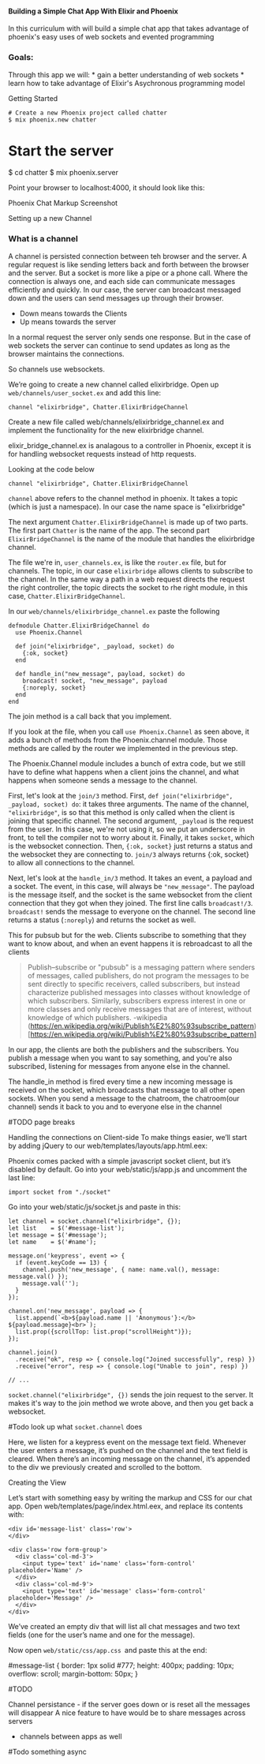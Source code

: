 #### Building a Simple Chat App With Elixir and Phoenix

In this curriculum with will build a simple chat app that takes advantage of phoenix's easy uses of web sockets and evented programming


### Goals: 

Through this app we will:
    * gain a better understanding of web sockets 
    * learn how to take advantage of Elixir's Asychronous programming model
    

Getting Started


```
# Create a new Phoenix project called chatter
$ mix phoenix.new chatter
```

# Start the server
$ cd chatter
$ mix phoenix.server

Point your browser to localhost:4000, it should look like this:

Phoenix Chat Markup Screenshot

Setting up a new Channel

### What is a channel

A channel is persisted connection between teh browser and the server. A regular request is like sending letters back and forth between the browser and the server. But a socket is more like a pipe or a phone call. Where the connection is always one, and each side can communicate messages efficiently and quickly. In our case, the server can broadcast messaged down and the users can send messages up through their browser.

* Down means towards the Clients
* Up means towards the server


In a normal request the server only sends one response. But in the case of web sockets the server can continue to send updates as long as the browser maintains the connections.


So channels use websockets. 

We’re going to create a new channel called elixirbridge. Open up `web/channels/user_socket.ex` and add this line:


`channel "elixirbridge", Chatter.ElixirBridgeChannel`

Create a new file called web/channels/elixirbridge_channel.ex and implement the functionality for the new elixirbridge channel. 

elixir_bridge_channel.ex is analagous to a controller in Phoenix, except it is for handling websocket requests instead of http requests. 



Looking at the code below

`channel "elixirbridge", Chatter.ElixirBridgeChannel`

`channel` above refers to the channel method in phoenix. It takes a topic (which is just a namespace). In our case the name space is "elixirbridge"

The next argument `Chatter.ElixirBridgeChannel` is made up of two parts. The first part `Chatter` is the name of the app. The second part `ElixirBridgeChannel` is the name of the module that handles the elixirbridge channel.

The file we're in, `user_channels.ex`, is like the `router.ex` file, but for channels. The topic, in our case `elixirbridge` allows clients to subscribe to the channel. In the same way a path in a web request directs the request the right controller, the topic directs the socket to rhe right module, in this case, `Chatter.ElixirBridgeChannel`.  


In our `web/channels/elixirbridge_channel.ex` paste the following

```
defmodule Chatter.ElixirBridgeChannel do
  use Phoenix.Channel

  def join("elixirbridge", _payload, socket) do
    {:ok, socket}
  end

  def handle_in("new_message", payload, socket) do
    broadcast! socket, "new_message", payload
    {:noreply, socket}
  end
end
```


The join method is a call back that you implement.

If you look at the file, when you call `use Phoenix.Channel` as seen above, it adds a bunch of methods from the Phoenix.channel module. Those methods are called by the router we implemented in the previous step. 

The Phoenix.Channel module includes a bunch of extra code, but we still have to define what happens when a client joins the channel, and what happens when someone sends a message to the channel. 

First, let's look at the `join/3` method. First, `def join("elixirbridge", _payload, socket) do`: it takes three arguments. The name of the channel, `"elixirbridge"`, is so that this method is only called when the client is joining that specific channel. The second argument, `_payload` is the request from the user. In this case, we're not using it, so we put an underscore in front, to tell the compiler not to worry about it. Finally, it takes `socket`, which is the websocket connection. Then, `{:ok, socket}` just returns a status and the websocket they are connecting to. `join/3` always returns {:ok, socket} to allow all connections to the channel. 


Next, let's look at the `handle_in/3` method. It takes an event, a payload and a socket. The event, in this case, will always be `"new_message"`. The payload is the message itself, and the socket is the same websocket from the client connection that they got when they joined. The first line calls `broadcast!/3`. `broadcast!` sends the message to everyone on the channel. The second line returns a status (`:noreply`) and returns the socket as well.  


This for pubsub but for the web. Clients subscribe to something that they want to know about, and when an event happens it is rebroadcast to all the clients

> Publish–subscribe or "pubsub" is a messaging pattern where senders of messages, called publishers, do not program the messages to be sent directly to specific receivers, called subscribers, but instead characterize published messages into classes without knowledge of which subscribers. Similarly, subscribers express interest in one or more classes and only receive messages that are of interest, without knowledge of which publishers.
-wikipedia (https://en.wikipedia.org/wiki/Publish%E2%80%93subscribe_pattern)[https://en.wikipedia.org/wiki/Publish%E2%80%93subscribe_pattern]


In our app, the clients are both the publishers and the subscribers. You publish a message when you want to say something, and you're also subscribed, listening for messages from anyone else in the channel.

The handle_in method is fired every time a new incoming message is received on the socket, which broadcasts that message to all other open sockets. When you send a message to the chatroom, the chatroom(our channel) sends it back to you and to everyone else in the channel


#TODO page breaks


Handling the connections on Client-side
To make things easier, we’ll start by adding jQuery to our web/templates/layouts/app.html.eex:


<script src="https://cdnjs.cloudflare.com/ajax/libs/jquery/2.2.4/jquery.min.js"></script>
<script src="<%= static_path(@conn, "/js/app.js") %>"></script>

Phoenix comes packed with a simple javascript socket client, but it’s disabled by default. Go into your web/static/js/app.js and uncomment the last line:

```
import socket from "./socket"
```

Go into your web/static/js/socket.js and paste in this:

```
let channel = socket.channel("elixirbridge", {});
let list    = $('#message-list');
let message = $('#message');
let name    = $('#name');

message.on('keypress', event => {
  if (event.keyCode == 13) {
    channel.push('new_message', { name: name.val(), message: message.val() });
    message.val('');
  }
});

channel.on('new_message', payload => {
  list.append(`<b>${payload.name || 'Anonymous'}:</b> ${payload.message}<br>`);
  list.prop({scrollTop: list.prop("scrollHeight")});
});

channel.join()
  .receive("ok", resp => { console.log("Joined successfully", resp) })
  .receive("error", resp => { console.log("Unable to join", resp) })

// ...

```

`socket.channel("elixirbridge", {})` sends the join request to the server. It makes it's way to the join method we wrote above, and then you get back a websocket.

#Todo
look up what `socket.channel` does

Here, we listen for a keypress event on the message text field. Whenever the user enters a message, it’s pushed on the channel and the text field is cleared. When there’s an incoming message on the channel, it’s appended to the div we previously created and scrolled to the bottom.


Creating the View

Let’s start with something easy by writing the markup and CSS for our chat app. Open web/templates/page/index.html.eex, and replace its contents with:

```
<div id='message-list' class='row'>
</div>

<div class='row form-group'>
  <div class='col-md-3'>
    <input type='text' id='name' class='form-control' placeholder='Name' />
  </div>
  <div class='col-md-9'>
    <input type='text' id='message' class='form-control' placeholder='Message' />
  </div>
</div>
```
We’ve created an empty div that will list all chat messages and two text fields (one for the user’s name and one for the message). 

Now open `web/static/css/app.css `and paste this at the end:

#message-list {
  border: 1px solid #777;
  height: 400px;
  padding: 10px;
  overflow: scroll;
  margin-bottom: 50px;
}


#TODO 

Channel persistance - if the server goes down or is reset all the messages will disappear
A nice feature to have would be to share messages across servers

- channels between apps as well

#Todo
something async

